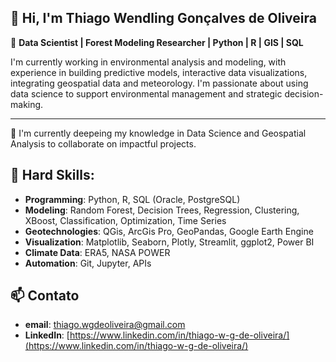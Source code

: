 ## 👋 Hi, I'm Thiago Wendling Gonçalves de Oliveira

🎯 **Data Scientist | Forest Modeling Researcher | Python | R | GIS | SQL**

I'm currently working in environmental analysis and modeling, with experience in building predictive models, interactive data visualizations, integrating geospatial data and meteorology. 
I'm passionate about using data science to support environmental management and strategic decision-making.

---

🌱 I'm currently deepeing my knowledge in Data Science and Geospatial Analysis to collaborate on impactful projects. 

## 🚀 Hard Skills:
- **Programming**: Python, R, SQL (Oracle, PostgreSQL)
- **Modeling**: Random Forest, Decision Trees, Regression, Clustering, XBoost, Classification, Optimization, Time Series
- **Geotechnologies**: QGis, ArcGis Pro, GeoPandas, Google Earth Engine
- **Visualization**: Matplotlib, Seaborn, Plotly, Streamlit, ggplot2, Power BI
- **Climate Data**: ERA5, NASA POWER
- **Automation**: Git, Jupyter, APIs

## 📫 Contato
- **email**: thiago.wgdeoliveira@gmail.com
- **LinkedIn**: [https://www.linkedin.com/in/thiago-w-g-de-oliveira/](https://www.linkedin.com/in/thiago-w-g-de-oliveira/)

